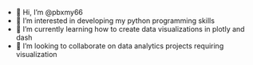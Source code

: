 - 👋 Hi, I’m @pbxmy66
- 👀 I’m interested in developing my python programming skills
- 🌱 I’m currently learning how to create data visualizations in plotly and dash
- 💞️ I’m looking to collaborate on data analytics projects requiring visualization

<!---
pbxmy66/pbxmy66 is a ✨ special ✨ repository because its `README.md` (this file) appears on your GitHub profile.
You can click the Preview link to take a look at your changes.
--->
